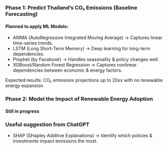 ### Phase 1: Predict Thailand’s CO₂ Emissions (Baseline Forecasting)

####  Planned to apply ML Models:
- ARIMA (AutoRegressive Integrated Moving Average) → Captures linear time-series trends.
- LSTM (Long Short-Term Memory) → Deep learning for long-term dependencies.
- Prophet (by Facebook) → Handles seasonality & policy changes well.
- XGBoost/Random Forest Regression → Captures nonlinear dependencies between economic & energy factors.

Expected results: CO₂ emissions projections up to 20xx with no renewable energy expansion

### Phase 2: Model the Impact of Renewable Energy Adoption

#### Still in progress

### Useful suggestion from ChatGPT

- SHAP (SHapley Additive Explanations) → Identify which policies & investments impact emissions the most.